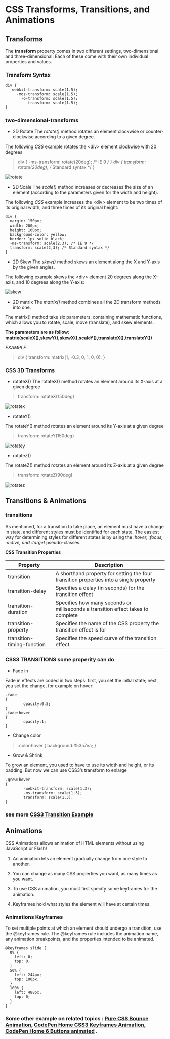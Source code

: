 # CSS Transforms, Transitions, and Animations

## Transforms

The **transform** property comes in two different settings, two-dimensional and three-dimensional. Each of these come with their own individual properties and values.

### Transform Syntax

```
div {
  -webkit-transform: scale(1.5);
     -moz-transform: scale(1.5);
       -o-transform: scale(1.5);
          transform: scale(1.5);
}
```

### two-dimensional-transforms

* 2D Rotate
The *rotate()* method rotates an element clockwise or counter-clockwise according to a given degree.

The following *CSS* example rotates the \<div> element clockwise with 20 degrees


> div {   -ms-transform: rotate(20deg); /* IE 9 */ }
> div {  transform: rotate(20deg); /* Standard syntax */ }

![rotate](rotate.png)

* 2D Scale
The *scale()* method increases or decreases the size of an element (according to the parameters given for the width and height).

The following *CSS* example increases the \<div> element to be two times of its original width, and three times of its original height: 

```
div {
  margin: 150px;
  width: 200px;
  height: 100px;
  background-color: yellow;
  border: 1px solid black;
  -ms-transform: scale(2,3); /* IE 9 */
  transform: scale(2,3); /* Standard syntax */
}
```

* 2D Skew
The *skew()* method skews an element along the X and Y-axis by the given angles.

The following example skews the \<div> element 20 degrees along the X-axis, and 10 degrees along the Y-axis:

![skew](skew.png)


* 2D matrix 
The *matrix()* method combines all the 2D transform methods into one.

The matrix() method take six parameters, containing mathematic functions, which allows you to rotate, scale, move (translate), and skew elements.

**The parameters are as follow: matrix(scaleX(),skewY(),skewX(),scaleY(),translateX(),translateY())**

*EXAMPLE*

> div {   transform: matrix(1, -0.3, 0, 1, 0, 0); }

### CSS 3D Transforms

* rotateX()
The rotateX() method rotates an element around its X-axis at a given degree

> transform: rotateX(150deg)


![rotatex](rotatex.png)

* rotateY() 

The rotateY() method rotates an element around its Y-axis at a given degree
> transform: rotateY(150deg)

![rotatey](rotatey.png)

* rotateZ()

The rotateZ() method rotates an element around its Z-axis at a given degree

> transform: rotateZ(90deg)

![rotatez](rotatez.png)


## Transitions & Animations

### transitions
As mentioned, for a transition to take place, an element must have a change in state, and different styles must be identified for each state. The easiest way for determining styles for different states is by using the *:hover, :focus, :active, and :target* pseudo-classes.


**CSS Transition Properties**

Property  |	Description
----------|-------------
transition |	A shorthand property for setting the four transition properties into a single property
transition-delay |	Specifies a delay (in seconds) for the transition effect
transition-duration |	Specifies how many seconds or milliseconds a transition effect takes to complete
transition-property	| Specifies the name of the CSS property the transition effect is for
transition-timing-function |	Specifies the speed curve of the transition effect


### CSS3 TRANSITIONS some properity can do 

* Fade in

Fade in effects are coded in two steps: first, you set the initial state; next, you set the change, for example on hover:

```
.fade
{
        opacity:0.5;
}
.fade:hover
{
        opacity:1;
}
```

* Change color

> .color:hover { background:#53a7ea; }


* Grow & Shrink


To grow an element, you used to have to use its width and height, or its padding. But now we can use CSS3’s transform to enlarge

```
.grow:hover
{
        -webkit-transform: scale(1.3);
        -ms-transform: scale(1.3);
        transform: scale(1.3);
}
```

### see more [CSS3 Transition Example](https://www.webdesignerdepot.com/2014/05/8-simple-css3-transitions-that-will-wow-your-users)

## Animations
CSS Animations allows animation of HTML elements without using JavaScript or Flash!
1. An animation lets an element gradually change from one style to another.

2. You can change as many CSS properties you want, as many times as you want.

3. To use CSS animation, you must first specify some keyframes for the animation.

4. Keyframes hold what styles the element will have at certain times.

### Animations Keyframes
To set multiple points at which an element should undergo a transition, use the @keyframes rule. The @keyframes rule includes the animation name, any animation breakpoints, and the properties intended to be animated.

```
@keyframes slide {
  0% {
    left: 0;
    top: 0;
  }
  50% {
    left: 244px;
    top: 100px;
  }
  100% {
    left: 488px;
    top: 0;
  }
}
```

### Some other example on related topics : [Pure CSS Bounce Animation](https://codepen.io/dp_lewis/pen/gCfBv), [CodePen Home CSS3 Keyframes Animation](https://codepen.io/akshaychauhan/pen/oAfae), [CodePen Home 6 Buttons animated](https://codepen.io/retyui/pen/ByoaXV) .
